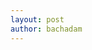 ```yaml
---
layout: post
author: bachadam
---
```


<script src="{{ base.url | prepend: site.url }}/assets/js/20181220_cubeOfCubes.js"></script>
